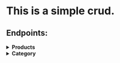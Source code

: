 # This is a simple crud.

## Endpoints: 

 <details align="left"> 
  <summary><b>Products</b></summary> 

### GET
	- http://localhost:8080/products
	- http://localhost:8080/products/5

### POST
	- http://localhost:8080/products
	
	{
		"name": "PC DA NASA",
		"isActive": false
	}

### PUT
	- http://localhost:8080/products/5

	{
		"name": "PC DA XUXA",
		"isActive": false
	}

### DELETE
	- http://localhost:8080/products/5
</details>

 <details align="left"> 
  <summary><b>Category</b></summary> 

### GET
	- http://localhost:8080/categories
	- http://localhost:8080/categories/2
</details>
